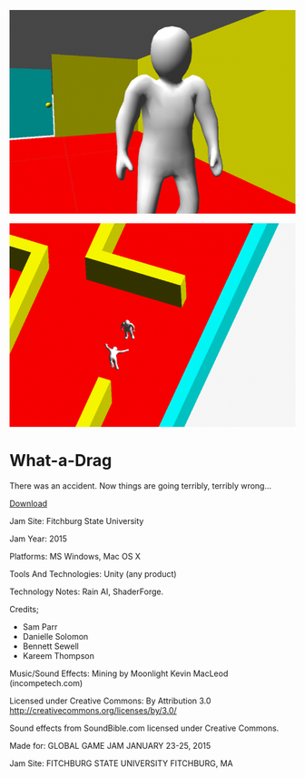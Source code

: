 ![Face](/face_1.png)

![Killer and Body](/killer_and_body.png)

# What-a-Drag
There was an accident. Now things are going terribly, terribly wrong...

[Download](https://github.com/bennettgsewell/What-a-Drag/releases)

Jam Site: Fitchburg State University

Jam Year: 2015

Platforms: MS Windows, Mac OS X

Tools And Technologies: Unity (any product)

Technology Notes: Rain AI, ShaderForge.

Credits;
 * Sam Parr
 * Danielle Solomon
 * Bennett Sewell
 * Kareem Thompson
 
Music/Sound Effects: Mining by Moonlight Kevin MacLeod (incompetech.com)

Licensed under Creative Commons: By Attribution 3.0
http://creativecommons.org/licenses/by/3.0/

Sound effects from SoundBible.com licensed under Creative Commons.

Made for: GLOBAL GAME JAM JANUARY 23-25, 2015

Jam Site: FITCHBURG STATE UNIVERSITY 
FITCHBURG, MA
